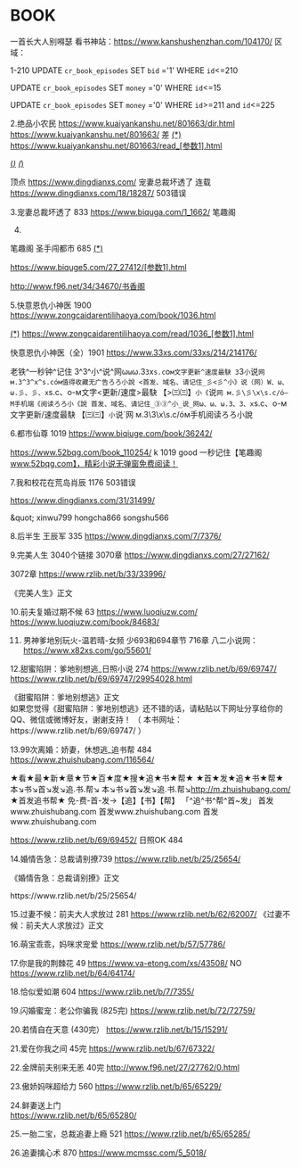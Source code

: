 # BOOK
一首长大人别嘚瑟  看书神站：https://www.kanshushenzhan.com/104170/
区域：<div class="chapterCon"> </div>
1-210
UPDATE `cr_book_episodes` SET `bid` ='1' WHERE `id`<=210

UPDATE `cr_book_episodes` SET `money` ='0' WHERE `id`<=15

UPDATE `cr_book_episodes` SET `money` ='0' WHERE `id`>=211 and `id`<=225

2.绝品小农民
https://www.kuaiyankanshu.net/801663/dir.html
https://www.kuaiyankanshu.net/801663/ 差
<a href="/801663/read_[参数].html" title="(*)" target="_blank">(*)</a>
https://www.kuaiyankanshu.net/801663/read_[参数1].html



<a href="https://www.biquge5.com/27_27412/&#10;[参数].html">(*)</a>
<a href="https://www.biquge5.com/27_27412/[参数1].html">(*)</a>

顶点
https://www.dingdianxs.com/
宠妻总裁坏透了 连载
https://www.dingdianxs.com/18/18287/  503错误


3.宠妻总裁坏透了 833
https://www.biquga.com/1_1662/ 笔趣阁

4.
笔趣阁  圣手闯都市 685
<a href="https://www.biquge5.com/27_27412/
[参数].html">(*)</a>

https://www.biquge5.com/27_27412/[参数1].html

http://www.f96.net/34/34670/书香阁

5.快意恩仇小神医 1900
https://www.zongcaidarentilihaoya.com/book/1036.html

<a href="/read/1036_[参数].html" rel="nofollow">(*)</a>
https://www.zongcaidarentilihaoya.com/read/1036_[参数1].html
<ul class="list-group list-charts">
  </ul>

快意恩仇小神医（全）1901
https://www.33xs.com/33xs/214/214176/
<title>(*), [参数],(*) - (*)</title>

老铁^一秒钟^记住 3^3^小^说^网ω`ω`ω.З`З`x`s.c`o`м文字更新^速度最駃
3`3`小`说`网 м.3^3^x^s.cóм值得收藏无广告ろろ小說
<首发、域名、请记住_彡<彡^小》说（网）W、ω、ω.彡、彡、x`s.c、o-м文字<更新/速度>最駃
【>㈢㈢】`小《`说`网 м.彡\彡\x\s.c/ó—M手机端《阅读ろろ小《說
首发、域名、请记住_③③^小_说_网ω、ω、ω.З、З、x`s.c、o-м文字更新/速度最駃
【㈢㈢】`小`说`网 м.3\3\x\s.c/óм手机阅读ろろ小說

6.都市仙尊  1019
https://www.biqiuge.com/book/36242/

https://www.52bqg.com/book_110254/   k  1019  good
一秒记住【笔趣阁 www.52bqg.com】，精彩小说无弹窗免费阅读！


7.我和校花在荒岛肖辰 1176  503错误

https://www.dingdianxs.com/31/31499/
<div id="list">
&amp;quot;
xinwu799
hongcha866
songshu566

8.后半生  王辰军 335
https://www.dingdianxs.com/7/7376/ 

9.完美人生 3040个链接 3070章
https://www.dingdianxs.com/27/27162/

3072章
https://www.rzlib.net/b/33/33996/ 
<div class="ListTitle">《完美人生》正文</div>
<div class="ListChapter">


10.前夫复婚过期不候  63
https://www.luoqiuzw.com/
https://www.luoqiuzw.com/book/84683/

11. 男神爹地别玩火-温若晴-女频 少693和694章节  716章
八二小说网： 
https://www.x82xs.com/go/55601/

12.甜蜜陷阱：爹地别想逃_日照小说   274
https://www.rzlib.net/b/69/69747/
https://www.rzlib.net/b/69/69747/29954028.html
<div class="ListTitle">《甜蜜陷阱：爹地别想逃》正文</div>
<div class="ListChapter">
如果您觉得《甜蜜陷阱：爹地别想逃》还不错的话，请粘贴以下网址分享给你的QQ、微信或微博好友，谢谢支持！
（ 本书网址：https://www.rzlib.net/b/69/69747/ ）
  
13.99次离婚：娇妻，休想逃_追书帮   484
https://www.zhuishubang.com/116564/

★看★最★新★章★节★百★度★搜★追★书★帮★
★首★发★追★书★帮★
本↘书↘首↘发↘追.书.帮↘
本↘书↘首↘发↘追.书.帮↘http://m.zhuishubang.com/
★首发追书帮★
免-费-首-发→【追】【书】【帮】
「^追^书^帮^首~发」
首发www.zhuishubang.com
首发&#119;ww.&#122;&#104;&#117;&#105;&#115;&#104;&#117;&#98;&#97;&#110;&#103;.co&#109;
首发&#119;ww.&#122;&#104;&#117;&#105;&#115;&#104;&#117;&#98;&#97;&#110;&#103;.co&#109;

https://www.rzlib.net/b/69/69452/   日照OK 484

14.婚情告急：总裁请别撩739
https://www.rzlib.net/b/25/25654/

《婚情告急：总裁请别撩》正文</div>
<div class="ListChapter">
https://www.rzlib.net/b/25/25654/ 
  
15.过妻不候：前夫大人求放过  281
https://www.rzlib.net/b/62/62007/
《过妻不候：前夫大人求放过》正文</div>
<div class="ListChapter">
  
16.萌宝乖乖，妈咪求宠爱 
https://www.rzlib.net/b/57/57786/
<title>[参数]_(*)_(*)</title>

17.你是我的荆棘花 49 
https://www.va-etong.com/xs/43508/ NO
https://www.rzlib.net/b/64/64174/  

18.恰似爱如潮  604
https://www.rzlib.net/b/7/7355/
<title>[参数]_(*)_(*)</title>

19.闪婚蜜宠：老公你骗我 (825完)
https://www.rzlib.net/b/72/72759/

20.若情自在天意 (430完）
https://www.rzlib.net/b/15/15291/
<title>[参数]_(*)_(*)</title>

21.爱在你我之间 45完
https://www.rzlib.net/b/67/67322/


22.金牌前夫别来无恙 40完
http://www.f96.net/27/27762/0.html

23.傲娇妈咪超给力  560 
https://www.rzlib.net/b/65/65229/

<title>[参数]_(*)_(*)</title>

24.鲜妻送上门  
https://www.rzlib.net/b/65/65280/


25.一胎二宝，总裁追妻上瘾 521 
https://www.rzlib.net/b/65/65285/

26.追妻擒心术 870
https://www.mcmssc.com/5_5018/

